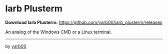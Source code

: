 # Iarb Plusterm

**Download Iarb Plusterm:** https://github.com/yarb00/iarb_plusterm/releases

An analog of the Windows CMD or a Linux terminal.

---

by [yarb00](https://github.com/yarb00)

